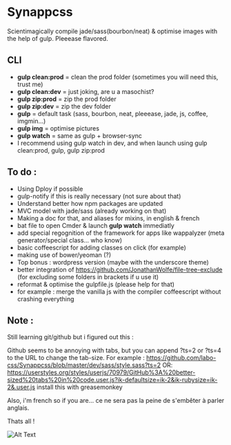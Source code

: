 # Synappcss
Scientimagically compile jade/sass(bourbon/neat) &amp; optimise images with the help of gulp. Pleeease flavored.

## CLI
- **gulp clean:prod** = clean the prod folder (sometimes you will need this, trust me)
- **gulp clean:dev** = just joking, are u a masochist?
- **gulp zip:prod** = zip the prod folder
- **gulp zip:dev** = zip the dev folder
- **gulp** = default task (sass, bourbon, neat, pleeease, jade, js, coffee, imgmin...)
- **gulp img** = optimise pictures
- **gulp watch** = same as gulp + browser-sync
- I recommend using gulp watch in dev, and when launch using gulp clean:prod, gulp, gulp zip:prod

## To do :
- Using Dploy if possible
- gulp-notify if this is really necessary (not sure about that)
- Understand better how npm packages are updated
- MVC model with jade/sass (already working on that)
- Making a doc for that, and aliases for mixins, in english & french
- bat file to open Cmder & launch **gulp watch** immediatly
- add special regognition of the framework for apps like wappalyzer (meta generator/special class... who know)
- basic coffeescript for adding classes on click (for example)
- making use of bower/yeoman (?)
- Top bonus : wordpress version (maybe with the underscore theme)
- better integration of https://github.com/JonathanWolfe/file-tree-exclude (for excluding some folders in brackets if u use it)
- reformat & optimise the gulpfile.js (please help for that)
- for example : merge the vanilla js with the compiler coffeescript without crashing everything

## Note :

Still learning git/github but i figured out this : 

Github seems to be annoying with tabs, but you can append ?ts=2 or ?ts=4 to the URL to change the tab-size. For example : https://github.com/labo-css/Synappcss/blob/master/dev/sass/style.sass?ts=2
OR: https://userstyles.org/styles/userjs/70979/GitHub%3A%20better-sized%20tabs%20in%20code.user.js?ik-defaultsize=ik-2&ik-rubysize=ik-2&.user.js install this with greasemonkey

Also, i'm french so if you are... ce ne sera pas la peine de s'embêter à parler anglais.

Thats all !

![Alt Text](http://www.sheawong.com/wp-content/uploads/2013/08/keephatin.gif)
